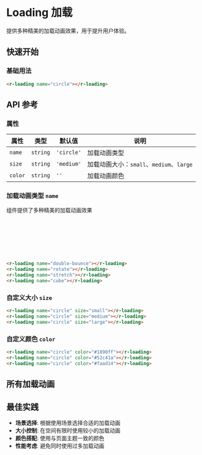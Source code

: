 <script setup>
import Loading from '../../../../vue/loading.vue'
</script>

# Loading 加载

提供多种精美的加载动画效果，用于提升用户体验。

## 快速开始

### 基础用法

<r-loading name="circle"></r-loading>

```html
<r-loading name="circle"></r-loading>
```

## API 参考

### 属性

| 属性 | 类型 | 默认值 | 说明 |
|------|------|--------|------|
| `name` | `string` | `'circle'` | 加载动画类型 |
| `size` | `string` | `'medium'` | 加载动画大小：`small`、`medium`、`large` |
| `color` | `string` | `''` | 加载动画颜色 |

### 加载动画类型 `name`

组件提供了多种精美的加载动画效果

<div style="display:inline-block;margin-right: 8px;margin-bottom: 12px;width:80px;height:80px">
    <r-loading name="double-bounce"></r-loading>
</div>
<div style="display:inline-block;margin-right: 8px;margin-bottom: 12px;width:80px;height:80px">
    <r-loading name="rotate"></r-loading>
</div>
<div style="display:inline-block;margin-right: 8px;margin-bottom: 12px;width:80px;height:80px">
     <r-loading name="stretch"></r-loading>
</div>
<div style="display:inline-block;margin-right: 8px;margin-bottom: 12px;width:80px;height:80px">
     <r-loading name="cube"></r-loading>
</div>

```html
<r-loading name="double-bounce"></r-loading>
<r-loading name="rotate"></r-loading>
<r-loading name="stretch"></r-loading>
<r-loading name="cube"></r-loading>
```

### 自定义大小 `size`

<r-loading name="circle" size="small"></r-loading>
<r-loading name="circle" size="medium"></r-loading>
<r-loading name="circle" size="large"></r-loading>

```html
<r-loading name="circle" size="small"></r-loading>
<r-loading name="circle" size="medium"></r-loading>
<r-loading name="circle" size="large"></r-loading>
```

### 自定义颜色 `color`

<r-loading name="circle" color="#1890ff"></r-loading>
<r-loading name="circle" color="#52c41a"></r-loading>
<r-loading name="circle" color="#faad14"></r-loading>

```html
<r-loading name="circle" color="#1890ff"></r-loading>
<r-loading name="circle" color="#52c41a"></r-loading>
<r-loading name="circle" color="#faad14"></r-loading>
```

## 所有加载动画

<Loading />

## 最佳实践

- **场景选择**: 根据使用场景选择合适的加载动画
- **大小控制**: 在空间有限时使用较小的加载动画
- **颜色搭配**: 使用与页面主题一致的颜色
- **性能考虑**: 避免同时使用过多加载动画
